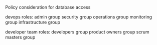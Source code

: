 <!-- How to create a default policy -->
Policy consideration for database access



devops roles:
  admin group
  security group
  operations group
  monitoring group
  infrastructure group


developer team roles: 
  developers group
  product owners group
  scrum masters group
